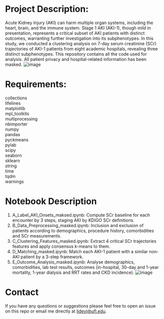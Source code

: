 # Project Description:
Acute Kidney Injury (AKI) can harm multiple organ systems, including the heart, brain, and the immune system. Stage 1 AKI (AKI-1), though mild in presentation, represents a critical subset of AKI patients with distinct outcomes, warranting further investigation into its subphenotypes. In this study, we conducted a clustering analysis on 7-day serum creatinine (SCr) trajectories of AKI-1 patients from eight academic hospitals, revealing three distinct subphenotypes. This repository contains all the code used for analysis. All patient privacy and hospital-related information has been masked.
![image](https://github.com/user-attachments/assets/e4082109-2a24-488f-9039-bb9bab2f7535)


# Requirements:
collections  
lifelines  
matplotlib  
mpl_toolkits  
multiprocessing  
nbimporter  
numpy  
pandas  
pyckmeans  
pylab  
scipy  
seaborn  
sklearn  
string  
time  
tqdm  
warnings  

# Notebook Description
1. A_Label_AKI_Onsets_maksed.ipynb: Compute SCr baseline for each encounter by 3 steps, staging AKI by KDIGO SCr definitions.
2. B_Data_Preprocessing_masked.ipynb: Inclusion and exclusion of patients according to demographics, procedure history, comorbidities and SCr measurements.
3. C_Clustering_Features_masked.ipynb: Extract 4 critical SCr trajectories features and apply consensus k-means to them.
4. D_Matching_masked.ipynb: Match each AKI-1 patient with a similar non-AKI patient by a 3-step framework.
5. E_Outcome_Analysis_masked.ipynb: Analyse demographics, comorbidities, lab test results, outcomes (in-hospital, 30-day and 1-year mortality, 1-year dialysis and RRT rates and CKD incidence).
![image](https://github.com/user-attachments/assets/b049bc92-4599-4030-b219-8d4333bcaf9c)


# Contact
If you have any questions or suggestions please feel free to open an issue on this repo or email me directly at lideyi@ufl.edu.
